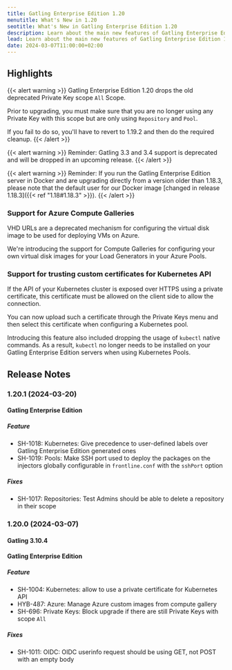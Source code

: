```yaml
---
title: Gatling Enterprise Edition 1.20
menutitle: What's New in 1.20
seotitle: What's New in Gatling Enterprise Edition 1.20
description: Learn about the main new features of Gatling Enterprise Edition 1.20
lead: Learn about the main new features of Gatling Enterprise Edition 1.20
date: 2024-03-07T11:00:00+02:00
---
```


## Highlights

{{< alert warning >}}
Gatling Enterprise Edition 1.20 drops the old deprecated Private Key scope `All` Scope.

Prior to upgrading, you must make sure that you are no longer using any Private Key with this scope but are only using `Repository` and `Pool`.

If you fail to do so, you'll have to revert to 1.19.2 and then do the required cleanup.
{{< /alert >}}

{{< alert warning >}}
Reminder: Gatling 3.3 and 3.4 support is deprecated and will be dropped in an upcoming release.
{{< /alert >}}

{{< alert warning >}}
Reminder: If you run the Gatling Enterprise Edition server in Docker and are upgrading directly from a version older than 1.18.3, please note that the default user for our Docker image [changed in release 1.18.3]({{< ref "1.18#1.18.3" >}}).
{{< /alert >}}

### Support for Azure Compute Galleries

VHD URLs are a deprecated mechanism for configuring the virtual disk image to be used for deploying VMs on Azure.

We're introducing the support for Compute Galleries for configuring your own virtual disk images for your Load Generators in your Azure Pools.

### Support for trusting custom certificates for Kubernetes API

If the API of your Kubernetes cluster is exposed over HTTPS using a private certificate, this certificate must be allowed on the client side to allow the connection.

You can now upload such a certificate through the Private Keys menu and then select this certificate when configuring a Kubernetes pool.

Introducing this feature also included dropping the usage of `kubectl` native commands.
As a result, `kubectl` no longer needs to be installed on your Gatling Enterprise Edition servers when using Kubernetes Pools.

## Release Notes

### 1.20.1 (2024-03-20)

#### Gatling Enterprise Edition

##### Feature

* SH-1018: Kubernetes: Give precedence to user-defined labels over Gatling Enterprise Edition generated ones
* SH-1019: Pools: Make SSH port used to deploy the packages on the injectors globally configurable in `frontline.conf` with the `sshPort` option

##### Fixes

* SH-1017: Repositories: Test Admins should be able to delete a repository in their scope

### 1.20.0 (2024-03-07)

#### Gatling 3.10.4

#### Gatling Enterprise Edition

##### Feature

* SH-1004: Kubernetes: allow to use a private certificate for Kubernetes API
* HYB-487: Azure: Manage Azure custom images from compute gallery
* SH-696: Private Keys: Block upgrade if there are still Private Keys with scope `All`

##### Fixes

* SH-1011: OIDC: OIDC userinfo request should be using GET, not POST with an empty body
